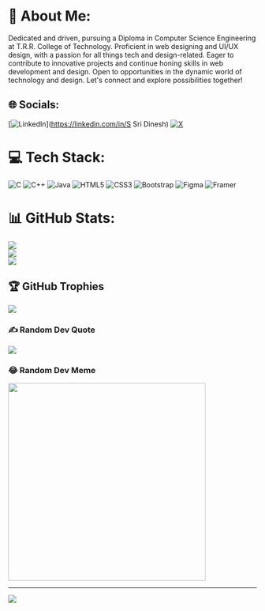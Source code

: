 # 💫 About Me:
Dedicated and driven, pursuing a Diploma in Computer Science Engineering at T.R.R. College of Technology. Proficient in web designing and UI/UX design, with a passion for all things tech and design-related. Eager to contribute to innovative projects and continue honing skills in web development and design. Open to opportunities in the dynamic world of technology and design. Let's connect and explore possibilities together!


## 🌐 Socials:
[![LinkedIn](https://img.shields.io/badge/LinkedIn-%230077B5.svg?logo=linkedin&logoColor=white)](https://linkedin.com/in/S Sri Dinesh) [![X](https://img.shields.io/badge/X-black.svg?logo=X&logoColor=white)](https://x.com/Sridinesh07) 

# 💻 Tech Stack:
![C](https://img.shields.io/badge/c-%2300599C.svg?style=for-the-badge&logo=c&logoColor=white) ![C++](https://img.shields.io/badge/c++-%2300599C.svg?style=for-the-badge&logo=c%2B%2B&logoColor=white) ![Java](https://img.shields.io/badge/java-%23ED8B00.svg?style=for-the-badge&logo=openjdk&logoColor=white) ![HTML5](https://img.shields.io/badge/html5-%23E34F26.svg?style=for-the-badge&logo=html5&logoColor=white) ![CSS3](https://img.shields.io/badge/css3-%231572B6.svg?style=for-the-badge&logo=css3&logoColor=white) ![Bootstrap](https://img.shields.io/badge/bootstrap-%238511FA.svg?style=for-the-badge&logo=bootstrap&logoColor=white) ![Figma](https://img.shields.io/badge/figma-%23F24E1E.svg?style=for-the-badge&logo=figma&logoColor=white) ![Framer](https://img.shields.io/badge/Framer-black?style=for-the-badge&logo=framer&logoColor=blue)
# 📊 GitHub Stats:
![](https://github-readme-stats.vercel.app/api?username=Sridinesh07&theme=blueberry&hide_border=false&include_all_commits=true&count_private=true)<br/>
![](https://github-readme-streak-stats.herokuapp.com/?user=Sridinesh07&theme=blueberry&hide_border=false)<br/>
![](https://github-readme-stats.vercel.app/api/top-langs/?username=Sridinesh07&theme=blueberry&hide_border=false&include_all_commits=true&count_private=true&layout=compact)

## 🏆 GitHub Trophies
![](https://github-profile-trophy.vercel.app/?username=Sridinesh07&theme=radical&no-frame=false&no-bg=true&margin-w=4)

### ✍️ Random Dev Quote
![](https://quotes-github-readme.vercel.app/api?type=horizontal&theme=radical)

### 😂 Random Dev Meme
<img src='https://memer-new.vercel.app/' style="height: 400px;"/>

---
[![](https://visitcount.itsvg.in/api?id=Sridinesh07&icon=0&color=0)](https://visitcount.itsvg.in)

<!-- Proudly created with GPRM ( https://gprm.itsvg.in ) -->
